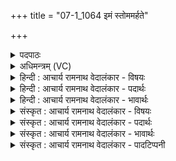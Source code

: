 +++
title = "07-1_1064 इमं स्तोममर्हते"

+++
<details><summary>पदपाठः</summary>

इ꣣म꣢म्। स्तो꣡म꣢꣯म्। अ꣡र्ह꣢꣯ते। जा꣣त꣡वे꣢दसे। जा꣣त꣢। वे꣣दसे। र꣡थ꣢꣯म्। इ꣣व। स꣢म्। म꣣हेम। मनी꣡षया꣢। भ꣣द्रा꣢। हि। नः꣣। प्र꣡म꣢꣯तिः। प्र। म꣣तिः। अस्य। सꣳस꣡दि꣢। स꣣म्। स꣡दि꣢꣯। अ꣡ग्ने꣢꣯। स꣣ख्ये꣢। स꣣। ख्ये꣢। मा। रि꣣षाम। व꣢यम्। त꣡व꣢꣯। १०६४।
</details>

<details><summary>अधिमन्त्रम् (VC)</summary>

- अग्निः
- कुत्स आङ्गिरसः
- जगती
- निषादः
</details>

<details><summary>हिन्दी : आचार्य रामनाथ वेदालंकार - विषयः</summary>

प्रथम ऋचा पूर्वार्चिक में ६६ क्रमाङ्क पर परमेश्वरस्तुति के विषय में व्याख्यात हो चुकी है। यहाँ आचार्य और शिष्य का विषय वर्णित है।
</details>

<details><summary>हिन्दी : आचार्य रामनाथ वेदालंकार - पदार्थः</summary>

पदार्थान्वय -  हम (अर्हते) सुयोग्य (जातवेदसे) विद्वान् आचार्य के लिए (मनीषया) मनोयोग के साथ (इमं स्तोमम्) इस श्रद्धा-स्तोत्र को (सं महेम) भली-भाँति पहुँचाएँ, (रथम् इव) जैसे रथ को अन्यत्र पहुँचाते हैं। अभिप्राय यह है कि जैसे किसी पूज्य जन को अपने घर लाने के निमित्त उसके लिए सुन्दर रथ भेजते हैं, ऐसे ही आचार्य को अपने प्रति अनुकूल करने के लिए उसके प्रति श्रद्धा-वचन प्रेरित करें। (अस्य) इस विद्वान् आचार्य की (संसदि) सङ्गति में (नः) हमें (भद्रा हि) कल्याणकारी ही (प्रमतिः) श्रेष्ठ विद्या प्राप्त होती है। हे (अग्ने) विद्या, विनय आदि के प्रकाशक आचार्य ! (तव सख्ये) आपके साहचर्य में (वयम्) हम शिष्य (मा रिषाम) अज्ञान, दुराचार आदि से उत्पन्न होनेवाली क्षति को न प्राप्त करें ॥१॥ यहाँ उपमालङ्कार है ॥१॥
</details>

<details><summary>हिन्दी : आचार्य रामनाथ वेदालंकार - भावार्थः</summary>

भावार्थ -  विद्वान्,सदाचारी शिक्षणकला में कुशल आचार्य को वर कर उसकी सङ्गति में गुरुकुल में निवास करते हुए विनीत छात्र सुयोग्य और निर्दोष बनते हैं ॥१॥
</details>

<details><summary>संस्कृत : आचार्य रामनाथ वेदालंकार - विषयः</summary>

तत्र प्रथमा ऋक् पूर्वार्चिके ६६ क्रमाङ्के परमेश्वरस्तुतिविषये व्याख्याता। अत्राचार्यशिष्यविषयो वर्ण्यते।
</details>

<details><summary>संस्कृत : आचार्य रामनाथ वेदालंकार - पदार्थः</summary>

पदार्थान्वय -  वयम् (अर्हते) सुयोग्याय (जातवेदसे) विदुषे आचार्याय (मनीषया) मनोयोगेन सह (इमं स्तोमम्) एतत् श्रद्धास्तोत्रम् (सं महेम) सम्यक् प्रापयेम, (रथम् इव) यथा रथम् अन्यत्र प्रापयन्ति तद्वत्। यथा कञ्चित् पूज्यं जनं स्वगृहमानेतुं तस्मै शोभनो रथः प्रेष्यते, तथैवाचार्यमनुकूलयितुं तं प्रति श्रद्धावचांसि प्रेरयेमेति भावः। (अस्य) विदुषः आचार्यस्य (संसदि) संगतौ (नः) अस्मान् (भद्रा हि) कल्याणकरी खलु (प्रमतिः) प्रकृष्टा विद्या प्राप्नोति। हे (अग्ने) विद्याविनयादिप्रकाशक आचार्य ! (तव सख्ये) त्वदीये साहचर्ये (वयम्) शिष्याः (मा रिषाम) अज्ञानकदाचारादिकृतां क्षतिं न प्राप्नुयाम ॥१॥२ अत्रोपमालङ्कारः ॥१॥
</details>

<details><summary>संस्कृत : आचार्य रामनाथ वेदालंकार - भावार्थः</summary>

भावार्थ -  विद्वांसं सदाचारिणं शिक्षणकलाकुशलमाचार्यं वृत्वा तत्संगतौ गुरुकुले निवसन्तो विनीताश्छात्राः सुयोग्या निर्दोषाश्च जायन्ते ॥१॥
</details>

<details><summary>संस्कृत : आचार्य रामनाथ वेदालंकार - पादटिप्पनी</summary>

टिप्पनी -   १. ऋ० १।९४।१, अथ० २०।१३।३, साम० ६६। २. ऋग्भाष्ये दयानन्दर्षिर्मन्त्रमिमं विद्वत्पक्षे भौतिकाग्निपक्षे च व्याचष्टे।
</details>